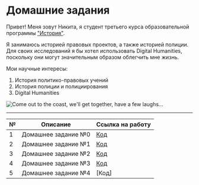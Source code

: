 # Домашние задания 

Привет! Меня зовут Никита, я студент третьего курса образовательной программы ["История"](https://www.hse.ru/ba/hist "Тыц").

Я занимаюсь историей правовых проектов, а также историей полиции. Для своих исследований я бы хотел использовать Digital Humanities, поскольку они могут значительным образом облегчить мне жизнь. 

Мои научные интересы: 

1. История политико-правовых учений 
2. История полиции и полициирования
3. Digital Humanities 

![](http://atomicjunkshop.com/wp-content/uploads/2016/12/die-hard-ventilation-shaft.jpg "Come out to the coast, we'll get together, have a few laughs...")

---

№|Описание|Ссылка на работу
---|:---:|:---
1|Домашнее задание №0|[Код](https://github.com/nickkh02/homework/blob/master/README.md)
2|Домашнее задание №1|[Код](https://github.com/nickkh02/python-dh-hw/blob/master/HW1.ipynb)
3|Домашнее задание №2|[Код](https://github.com/nickkh02/python-dh-hw/blob/master/HW2.ipynb)
4|Домашнее задание №3|[Код](https://github.com/nickkh02/python-dh-hw/blob/master/HW3.ipynb)
5|Домашнее задание №4|[Код]
